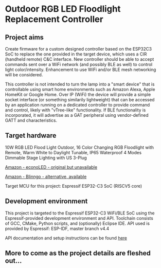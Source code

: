 # Outdoor RGB LED Floodlight Replacement Controller

## Project aims
Create firmware for a custom designed controller based on the ESP32C3 SoC to replace the one provided in the target device, which uses a CIR (handheld remote) C&C interface. New controller should be able to accept commands sent over a WiFi network (and possibly BLE as well) to control light color/intensity. Enhancement to use WiFi and/or BLE mesh networking will be considered.

This controller is not intended to turn the lamp into a "smart device" that is controllable using smart home environments such as Amazon Alexa, Apple HomeKit or Google Home. Over IP (WiFi) the device will provide a simple socket interface (or something similarily lightweight) that can be accessed by an application running on a dedicated controller to provide command and control, likely with "vTree-like" functionality. If BLE functionality is incorporated, it will advertise as a GAT peripheral using vendor-defined GATT and characteristics.

## Target hardware
10W RGB LED Flood Light Outdoor, 16 Color Changing RGB Floodlight with Remote, Warm White to Daylight Tunable, IP65 Waterproof 4 Modes Dimmable Stage Lighting with US 3-Plug

[Amazon - econoLED - original but unavailable](https://amazon.com/gp/product/B005KYOE2Q)

[Amazon - Blinngo - alternative, available](https://amazon.com/dp/B01GCDV3Q8)

Target MCU for this project: Espressif ESP32-C3 SoC (RISCV5 core)

## Development environment
This project is targeted to the Espressif ESP32-C3 WiFi/BLE SoC using the Espressif-provided development environment and API.
Toolchain consists of GCC, CMake, Python scripts, and (optionally) Eclipse IDE.
API used is provided by Espressif: ESP-IDF, master branch v4.4

API documentation and setup instructions can be found [here](https://docs.espressif.com/projects/esp-idf/en/latest/esp32c3/get-started/index.html)

## More to come as the project details are fleshed out...
